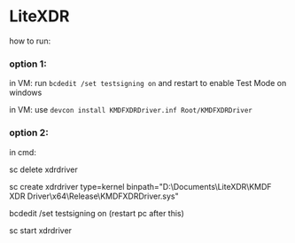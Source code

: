# LiteXDR

how to run:
### option 1: 

in VM: run `bcdedit /set testsigning on` and restart to enable Test Mode on windows

in VM: use `devcon install KMDFXDRDriver.inf Root/KMDFXDRDriver`

### option 2:
in cmd:

sc delete xdrdriver

sc create xdrdriver type=kernel binpath="D:\Documents\LiteXDR\KMDF XDR Driver\x64\Release\KMDFXDRDriver.sys"

bcdedit /set testsigning on (restart pc after this)

sc start xdrdriver